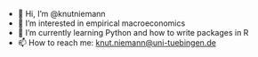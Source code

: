 - 👋 Hi, I’m @knutniemann
- 👀 I’m interested in empirical macroeconomics
- 🌱 I’m currently learning Python and how to write packages in R
- 📫 How to reach me: knut.niemann@uni-tuebingen.de

<!---
knutniemann/knutniemann is a ✨ special ✨ repository because its `README.md` (this file) appears on your GitHub profile.
You can click the Preview link to take a look at your changes.
--->
